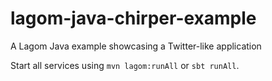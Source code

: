 # lagom-java-chirper-example

A Lagom Java example showcasing a Twitter-like application

Start all services using `mvn lagom:runAll` or `sbt runAll`.

